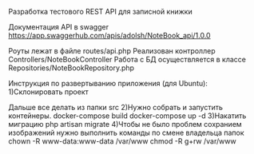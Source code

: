 Разработка тестового REST API для записной книжки

Документация API в swagger
https://app.swaggerhub.com/apis/adolsh/NoteBook_api/1.0.0

Роуты лежат в файле routes/api.php
Реализован контроллер Controllers/NoteBookController
Работа с БД осуществляется в классе Repositories/NoteBookRepository.php

Инструкция по развертыванию приложения (для Ubuntu):
1)Склонировать проект

Дальше все делать из папки src
2)Нужно собрать и запустить контейнеры.
    docker-compose build
    docker-compose up -d
3)Накатить миграцию
    php artisan migrate
4)Чтобы не было проблем сохранием изображений нужно выполнить команды по смене владельца папок
    chown -R www-data:www-data /var/www
    chmod -R g+rw /var/www